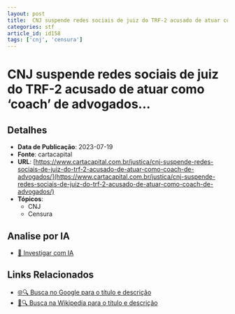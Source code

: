```yaml
---
layout: post
title:  CNJ suspende redes sociais de juiz do TRF-2 acusado de atuar como ‘coach’ de advogados...
categories: stf
article_id: id158
tags: ['cnj', 'censura']
---
```


# CNJ suspende redes sociais de juiz do TRF-2 acusado de atuar como ‘coach’ de advogados...

## Detalhes
- **Data de Publicação**: 2023-07-19
- **Fonte**: cartacapital
- **URL**: [https://www.cartacapital.com.br/justica/cnj-suspende-redes-sociais-de-juiz-do-trf-2-acusado-de-atuar-como-coach-de-advogados/](https://www.cartacapital.com.br/justica/cnj-suspende-redes-sociais-de-juiz-do-trf-2-acusado-de-atuar-como-coach-de-advogados/)
- **Tópicos**:
  - CNJ
  - Censura

## Analise por IA
- [🤖 Investigar com IA](https://www.perplexity.ai/search?q=%22not%C3%ADcia%20artigo%20Brasil%22%20CNJ%20suspende%20redes%20sociais%20de%20juiz%20do%20TRF-2%20acusado%20de%20atuar%20como%20%E2%80%98coach%E2%80%99%20de%20advogados...%20cartacapital%202023-07-19)

## Links Relacionados
- [🌐🔍 Busca no Google para o título e descrição](https://www.google.com/search?q=%22not%C3%ADcia%20artigo%20Brasil%22%20CNJ%20suspende%20redes%20sociais%20de%20juiz%20do%20TRF-2%20acusado%20de%20atuar%20como%20%E2%80%98coach%E2%80%99%20de%20advogados...%20cartacapital%202023-07-19)
- [📖🔍 Busca na Wikipedia para o título e descrição](https://pt.wikipedia.org/w/index.php?search=%22not%C3%ADcia%20artigo%20Brasil%22%20CNJ%20suspende%20redes%20sociais%20de%20juiz%20do%20TRF-2%20acusado%20de%20atuar%20como%20%E2%80%98coach%E2%80%99%20de%20advogados...%20cartacapital%202023-07-19)

